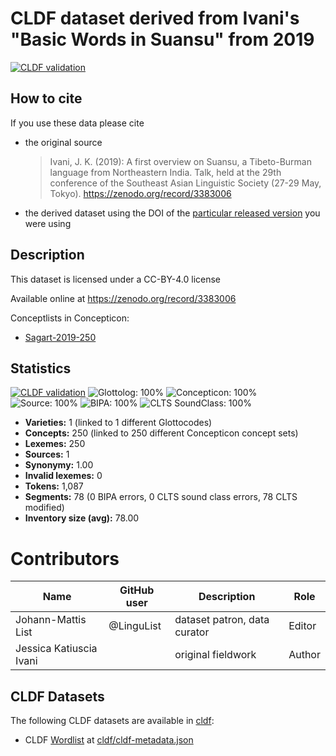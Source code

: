 # CLDF dataset derived from Ivani's "Basic Words in Suansu" from 2019

[![CLDF validation](https://github.com/lexibank/ivanisuansu/workflows/CLDF-validation/badge.svg)](https://github.com/lexibank/ivanisuansu/actions?query=workflow%3ACLDF-validation)

## How to cite

If you use these data please cite
- the original source
  > Ivani, J. K. (2019): A first overview on Suansu, a Tibeto-Burman language from Northeastern India. Talk, held at the 29th conference of the Southeast Asian Linguistic Society (27-29 May, Tokyo). https://zenodo.org/record/3383006
- the derived dataset using the DOI of the [particular released version](../../releases/) you were using

## Description


This dataset is licensed under a CC-BY-4.0 license

Available online at https://zenodo.org/record/3383006


Conceptlists in Concepticon:
- [Sagart-2019-250](https://concepticon.clld.org/contributions/Sagart-2019-250)
## Statistics


[![CLDF validation](https://github.com/lexibank/ivanisuansu/workflows/CLDF-validation/badge.svg)](https://github.com/lexibank/ivanisuansu/actions?query=workflow%3ACLDF-validation)
![Glottolog: 100%](https://img.shields.io/badge/Glottolog-100%25-brightgreen.svg "Glottolog: 100%")
![Concepticon: 100%](https://img.shields.io/badge/Concepticon-100%25-brightgreen.svg "Concepticon: 100%")
![Source: 100%](https://img.shields.io/badge/Source-100%25-brightgreen.svg "Source: 100%")
![BIPA: 100%](https://img.shields.io/badge/BIPA-100%25-brightgreen.svg "BIPA: 100%")
![CLTS SoundClass: 100%](https://img.shields.io/badge/CLTS%20SoundClass-100%25-brightgreen.svg "CLTS SoundClass: 100%")

- **Varieties:** 1 (linked to 1 different Glottocodes)
- **Concepts:** 250 (linked to 250 different Concepticon concept sets)
- **Lexemes:** 250
- **Sources:** 1
- **Synonymy:** 1.00
- **Invalid lexemes:** 0
- **Tokens:** 1,087
- **Segments:** 78 (0 BIPA errors, 0 CLTS sound class errors, 78 CLTS modified)
- **Inventory size (avg):** 78.00

# Contributors

Name | GitHub user | Description                  | Role
--- | --- |------------------------------| ---
Johann-Mattis List | @LinguList | dataset patron, data curator | Editor
Jessica Katiuscia Ivani | | original fieldwork           | Author




## CLDF Datasets

The following CLDF datasets are available in [cldf](cldf):

- CLDF [Wordlist](https://github.com/cldf/cldf/tree/master/modules/Wordlist) at [cldf/cldf-metadata.json](cldf/cldf-metadata.json)